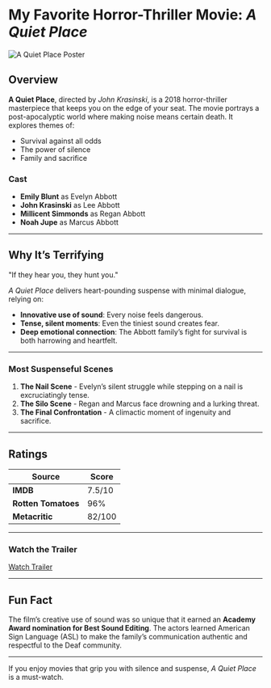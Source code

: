 # My Favorite Horror-Thriller Movie: *A Quiet Place*

![A Quiet Place Poster](https://upload.wikimedia.org/wikipedia/en/a/a0/A_Quiet_Place_film_poster.png)

## Overview  
**A Quiet Place**, directed by *John Krasinski*, is a 2018 horror-thriller masterpiece that keeps you on the edge of your seat. The movie portrays a post-apocalyptic world where making noise means certain death. It explores themes of:  

- Survival against all odds  
- The power of silence  
- Family and sacrifice  

### Cast  
- **Emily Blunt** as Evelyn Abbott  
- **John Krasinski** as Lee Abbott  
- **Millicent Simmonds** as Regan Abbott  
- **Noah Jupe** as Marcus Abbott  

---

## Why It’s Terrifying  
"If they hear you, they hunt you."  

*A Quiet Place* delivers heart-pounding suspense with minimal dialogue, relying on:  

- **Innovative use of sound**: Every noise feels dangerous.  
- **Tense, silent moments**: Even the tiniest sound creates fear.  
- **Deep emotional connection**: The Abbott family’s fight for survival is both harrowing and heartfelt.  

---

### Most Suspenseful Scenes  
1. **The Nail Scene** - Evelyn’s silent struggle while stepping on a nail is excruciatingly tense.  
2. **The Silo Scene** - Regan and Marcus face drowning and a lurking threat.  
3. **The Final Confrontation** - A climactic moment of ingenuity and sacrifice.  

---

## Ratings  
| Source          | Score       |  
|------------------|-------------|  
| **IMDB**        | 7.5/10    |  
| **Rotten Tomatoes** | 96%    |  
| **Metacritic**  | 82/100    |  

---

### Watch the Trailer  
[Watch Trailer](https://www.youtube.com/watch?v=WR7cc5t7tv8)  

---

## Fun Fact  
The film’s creative use of sound was so unique that it earned an **Academy Award nomination for Best Sound Editing**. The actors learned American Sign Language (ASL) to make the family’s communication authentic and respectful to the Deaf community.  

---

If you enjoy movies that grip you with silence and suspense, *A Quiet Place* is a must-watch.

